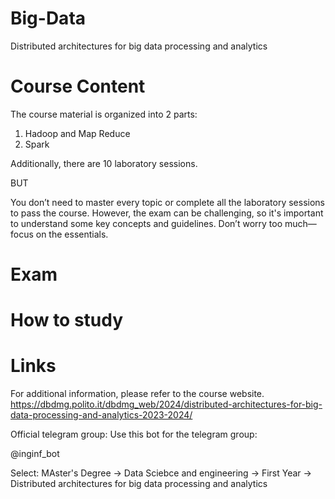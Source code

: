 # Big-Data
Distributed architectures for big data processing and analytics

# Course Content  
The course material is organized into 2 parts:
1. Hadoop and Map Reduce
2. Spark

Additionally, there are 10 laboratory sessions.

BUT

You don’t need to master every topic or complete all the laboratory sessions to pass the course. However, the exam can be challenging, so it's important to understand some key concepts and guidelines. Don’t worry too much—focus on the essentials.

# Exam  


# How to study  


# Links
For additional information, please refer to the course website.
https://dbdmg.polito.it/dbdmg_web/2024/distributed-architectures-for-big-data-processing-and-analytics-2023-2024/

Official telegram group:
Use this bot for the telegram group:

@inginf_bot

Select: MAster's Degree -> Data Sciebce and engineering -> First Year -> Distributed architectures for big data processing and analytics


